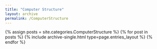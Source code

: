 ```yaml
---
title: "Computer Structure"
layout: archive
permalink: /ComputerStructure
---
```



{% assign posts = site.categories.ComputerStructure %}
{% for post in posts %} {% include archive-single.html type=page.entries_layout %} {% endfor %}
